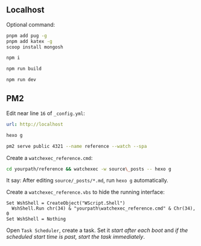 ## Localhost

Optional command:

```sh
pnpm add pug -g
pnpm add katex -g
scoop install mongosh
```

```sh
npm i
```

```sh
npm run build
```

```sh
npm run dev
```

## PM2

Edit near line `16` of `_config.yml`:

```yml title="_config.yml"
url: http://localhost
```

```sh
hexo g
```

```sh
pm2 serve public 4321 --name reference --watch --spa
```

Create a `watchexec_reference.cmd`:

```sh title="watchexec_reference.cmd"
cd yourpath/reference && watchexec -w source\_posts -- hexo g
```

It say: After editing `source/_posts/*.md`, run `hexo g` automatically.

Create a `watchexec_reference.vbs` to hide the running interface:

``` title="watchexec_reference.vbs"
Set WshShell = CreateObject("WScript.Shell")
  WshShell.Run chr(34) & "yourpath\watchexec_reference.cmd" & Chr(34), 0
Set WshShell = Nothing
```

Open `Task Scheduler`, create a task. Set it *start after each boot* and *if the scheduled start time is past, start the task immediately*.